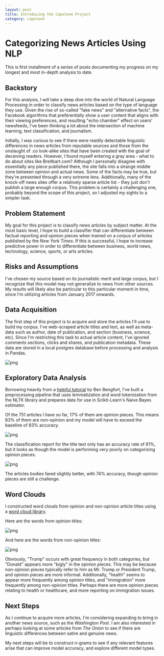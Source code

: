 ```yaml
---
layout: post
title: Introducing the Capstone Project
category: capstone
---
```

# Categorizing News Articles Using NLP
This is first installment of a series of posts documenting my progress on my longest and most in-depth analysis to date.

## Backstory
For this analysis, I will take a deep dive into the world of Natural Language Processing in order to classify news articles based on the type of language they use. Given the rise of so-called "fake news" and "alternative facts", the Facebook algorithms that preferentially show a user  content that aligns with their viewing preferences, and resulting "echo chamber" effect on users' newsfeeds, I've been thinking a lot about the intersection of machine learning, text classification, and journalism.

Initially, I was curious to see if there were readily detectable linguistic differences in news articles from reputable sources and those from the onslaught of .co look-alike sites that have been created with the goal of deceiving readers. However, I found myself entering a gray area - what to do about sites like Breitbart.com? Although I personally disagree with essentially any piece published there, the site falls into a strange middle zone between opinion and actual news. Some of the facts may be true, but they're presented through a very extreme lens. Additionally, many of the knock-off news sites offer a relatively sparse article list - they just don't publish a large enough corpus. This problem is certainly a challenging one, probably beyond the scope of this project, so I adjusted my sights to a simpler task.

## Problem Statement

My goal for this project is to classify news articles by subject matter. At the most basic level, I hope to build a classifier that can differentiate between factual reporting and opinion pieces when trained on a corpus of articles published by the *New York Times*. If this is successful, I hope to increase predictive power in order to differentiate between business, world news, technology, science, sports, or arts articles.

## Risks and Assumptions

I've chosen my source based on its journalistic merit and large corpus, but I recognize that this model may not generalize to news from other sources. My results will likely also be particular to this particular moment in time, since I'm utilizing articles from January 2017 onwards.

## Data Acquisition

The first step of this project is to acquire and store the articles I'll use to build my corpus. I've web-scraped article titles and text, as well as meta-data such as author, date of publication, and section (business, science, etc). Since I'm restricting this task to actual article content, I've ignored comments sections, clicks and shares, and publication metadata. These data are stored in a local postgres database before processing and analysis in Pandas.


![png](../../../images/database_screenshot.png)


## Exploratory Data Analysis

Borrowing heavily from a [helpful tutorial](http://bbengfort.github.io/tutorials/2016/05/19/text-classification-nltk-sckit-learn.html) by Ben Bengfort, I've built a preprocessing pipeline that uses lemmatization and word tokenization from the NLTK library and prepares data for use in Scikit-Learn's Naive Bayes estimator.

Of the 751 articles I have so far, 17% of them are opinion pieces. This means 83% of them are non-opinion and my model will have to exceed the baseline of 83% accuracy.

![png](../../../images/titles_class_report.png)

The classification report for the title text only has an accuracy rate of 61%, but it looks as though the model is performing very poorly on categorizing opinion pieces.

![png](../../../images/bodies_class_report.png)

The articles bodies fared slightly better, with 74% accuracy, though opinion pieces are still a challenge.

## Word Clouds

I constructed word clouds from opinion and non-opinion article titles using a [word cloud library](https://github.com/amueller/word_cloud).

Here are the words from opinion titles:

![png](../../../images/opinion_big.png)

And here are the words from non-opinion titles:

![png](../../../images/non_opinion_big.png)

Obviously, "Trump" occurs with great frequency in both categories, but "Donald" appears more "bigly" in the opinion pieces. This may be because non-opinion pieces typically refer to him as Mr. Trump or President Trump, and opinion pieces are more informal. Additionally, "health" seems to appear more frequently among opinion titles, and "immigration" more frequently among non-opinion titles. Perhaps there are more opinion pieces relating to health or healthcare, and more reporting on immigration issues.

## Next Steps

As I continue to acquire more articles, I'm considering expanding to bring in another news source, such as the *Washington Post*. I am also interested in perhaps looking at some articles from *The Onion* to see if there are linguistic differences between satire and genuine news.

My next steps will be to construct n-grams to see if any relevant features arise that can improve model accuracy, and explore different model types.
